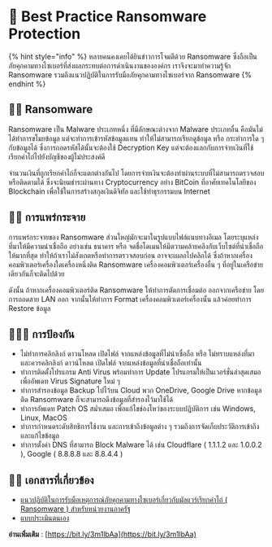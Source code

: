 # 🎩 Best Practice Ransomware Protection

{% hint style="info" %}
หลายคนคงเคยได้ยินข่าวการโจมตีด้วย Ransomware ซึ่งถือเป็นภัยคุกคามทางไซเบอร์ที่ส่งผลกระทบต่อการดำเนินงานขององค์กร เราจึงจะมาทำความรู้จัก Ransomware รวมถึงแนวปฏิบัติในการรับมือภัยคุกคามทางไซเบอร์จาก Ransomware
{% endhint %}

## **🧔🏻 Ransomware**

Ransomware เป็น Malware ประเภทหนึ่ง ที่มีลักษณะต่างจาก Malware ประเภทอื่น คือมันไม่ได้ทำการขโมยข้อมูล แต่จะทำการเข้ารหัสข้อมูลแทน ทำให้ไม่สามารถเรียกดูข้อมูล หรือ กระทำการใด ๆ กับข้อมูลได้ ซึ่งการถอดรหัสได้นั้นจะต้องใช้ Decryption Key แต่จะต้องแลกกับการจ่ายเงินที่ใช้เรียกค่าไถ่ไปยังบัญชีของผู้ไม่ประสงค์ดี

จำนวนเงินที่ถูกเรียกค่าไถ่ก็จะแตกต่างกันไป โดยการจ่ายเงินจะต้องทำผ่านระบบที่ไม่สามารถตรวจสอบหรือติดตามได้ ซึ่งจะนิยมชำระผ่านทาง Cryptocurrency อย่าง BitCoin ที่อาศัยเทคโนโลยีของ Blockchain เพื่อใช้ในการสร้างสกุลเงินดิจิทัล และใช้ทำธุรกรรมบน Internet

## **👮🏻 การแพร่กระจาย**

การแพร่กระจายของ Ransomware ส่วนใหญ่มักจะมาในรูปแบบไฟล์แนบทางอีเมล โดยระบุแหล่งที่มาให้มีความน่าเชื่อถือ อย่างเช่น ธนาคาร หรือ จดชื่อโดเมนให้มีตวามคล้ายคลึงกับเว็บไซต์ที่น่าเชื่อถือให้มากที่สุด ทำให้ถ้าเราไม่สังเกตหรือทำการตรวจสอบก่อน อาจจะเผลอไปคลิกได้ ซึ่งถ้าหากเครื่องคอมพิวเตอร์เครื่องใดเครื่องหนึ่งติด Ransomware เครื่องคอมพิวเตอร์เครื่องอื่น ๆ ที่อยู่ในเครือข่ายเดียวกันก็จะติดไปด้วย

ดังนั้น ถ้าหากเครื่องคอมพิวเตอร์ติด Ransomware ให้ทำการตัดการเชื่อมต่อ ออกจากเครือข่าย โดยการถอดสาย LAN ออก จากนั้นให้ทำการ Format เครื่องคอมพิวเตอร์เครื่องนั้น แล้วค่อยทำการ Restore ข้อมูล

## **💂🏻‍♂️ การป้องกัน**

* ไม่ทำการคลิกลิงก์ ดาวนโหลด เปิดไฟล์ จากแหล่งข้อมูลที่ไม่น่าเชื่อถือ หรือ ไม่ทราบแหล่งที่มา และควรคลิกลิงก์ ดาวน์โหลด เปิดไฟล์ จากแหล่งข้อมูลที่น่าเชื่อถือเท่านั้น
* ทำการติดตั้งโปรแกรม Anti Virus พร้อมทำการ Update โปรแกรมให้เป็นเวอร์ชั่นล่าสุดเสมอ เพื่ออัพเดท Virus Signature ใหม่ ๆ
* ทำการสำรองข้อมูล Backup ไปไว้บน Cloud พวก OneDrive, Google Drive หากข้อมูลติด Ransomware ก็จะสามารถดึงข้อมูลที่สำรองไว้มาใช้ได้
* ทำการอัพเดท Patch OS สม่ำเสมอ เพื่อแก้ไขช่องโหว่ของระบบปฏิบัติการ เช่น Windows, Linux, MacOS
* ทำการกำหนดระดับสิทธิการใช้งาน และการเข้าถึงข้อมูลต่าง ๆ รวมถึงการจัดเก็บประวัติการเข้าถึงและแก้ไขข้อมูล
* ทำการตั้งค่า DNS ที่สามารถ Block Malware ได้ เช่น Cloudflare ( 1.1.1.2 และ 1.0.0.2 ), Google ( 8.8.8.8 และ 8.8.4.4 )

## **🕵🏻 เอกสารที่เกี่ยวข้อง**

* [แนวปฏิบัติในการรับมือเหตุการณ์ภัยคุกคามทางไซเบอร์เกี่ยวกับมัลแวร์เรียกค่าไถ่ ( Ransomware ) สำหรับหน่วยงานภาครัฐ](https://www.etda.or.th/getattachment/newsevents/pr-news/ThaiCERT/etda-recommendation-ransomware-guideline/ETDAannounce-29Sep62-guildeline-ransomware.pdf.aspx?lang=th-TH)
* [แบบประเมินตนเอง](https://www.etda.or.th/getattachment/newsevents/pr-news/ThaiCERT/etda-recommendation-ransomware-guideline/20200928\_Ransomware\_Checklist\_Rev1-1.pdf.aspx?lang=th-TH)

**อ่านเพิ่มเติม** : [https://bit.ly/3m1lbAa](https://bit.ly/3m1lbAa)
